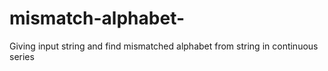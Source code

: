 # mismatch-alphabet-
Giving input string and find mismatched alphabet from string in continuous series
